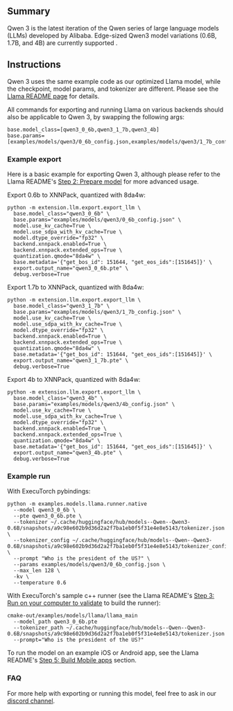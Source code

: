 ## Summary
Qwen 3 is the latest iteration of the Qwen series of large language models (LLMs) developed by Alibaba. Edge-sized Qwen3 model variations (0.6B, 1.7B, and 4B) are currently supported .

## Instructions

Qwen 3 uses the same example code as our optimized Llama model, while the checkpoint, model params, and tokenizer are different. Please see the [Llama README page](../llama/README.md) for details.

All commands for exporting and running Llama on various backends should also be applicable to Qwen 3, by swapping the following args:
```
base.model_class=[qwen3_0_6b,qwen3_1_7b,qwen3_4b]
base.params=[examples/models/qwen3/0_6b_config.json,examples/models/qwen3/1_7b_config.json,examples/models/qwen3/4b_config.json]
```

### Example export
Here is a basic example for exporting Qwen 3, although please refer to the Llama README's [Step 2: Prepare model](../llama/README.md#step-2-prepare-model) for more advanced usage.

Export 0.6b to XNNPack, quantized with 8da4w:
```
python -m extension.llm.export.export_llm \
  base.model_class="qwen3_0_6b" \
  base.params="examples/models/qwen3/0_6b_config.json" \
  model.use_kv_cache=True \
  model.use_sdpa_with_kv_cache=True \
  model.dtype_override="fp32" \
  backend.xnnpack.enabled=True \
  backend.xnnpack.extended_ops=True \
  quantization.qmode="8da4w" \
  base.metadata='{"get_bos_id": 151644, "get_eos_ids":[151645]}' \
  export.output_name="qwen3_0_6b.pte" \
  debug.verbose=True
```

Export 1.7b to XNNPack, quantized with 8da4w:
```
python -m extension.llm.export.export_llm \
  base.model_class="qwen3_1_7b" \
  base.params="examples/models/qwen3/1_7b_config.json" \
  model.use_kv_cache=True \
  model.use_sdpa_with_kv_cache=True \
  model.dtype_override="fp32" \
  backend.xnnpack.enabled=True \
  backend.xnnpack.extended_ops=True \
  quantization.qmode="8da4w" \
  base.metadata='{"get_bos_id": 151644, "get_eos_ids":[151645]}' \
  export.output_name="qwen3_1_7b.pte" \
  debug.verbose=True
```

Export 4b to XNNPack, quantized with 8da4w:
```
python -m extension.llm.export.export_llm \
  base.model_class="qwen3_4b" \
  base.params="examples/models/qwen3/4b_config.json" \
  model.use_kv_cache=True \
  model.use_sdpa_with_kv_cache=True \
  model.dtype_override="fp32" \
  backend.xnnpack.enabled=True \
  backend.xnnpack.extended_ops=True \
  quantization.qmode="8da4w" \
  base.metadata='{"get_bos_id": 151644, "get_eos_ids":[151645]}' \
  export.output_name="qwen3_4b.pte" \
  debug.verbose=True
```

### Example run
With ExecuTorch pybindings:
```
python -m examples.models.llama.runner.native
  --model qwen3_0_6b \
  --pte qwen3_0_6b.pte \
  --tokenizer ~/.cache/huggingface/hub/models--Qwen--Qwen3-0.6B/snapshots/a9c98e602b9d36d2a2f7ba1eb0f5f31e4e8e5143/tokenizer.json \
  --tokenizer_config ~/.cache/huggingface/hub/models--Qwen--Qwen3-0.6B/snapshots/a9c98e602b9d36d2a2f7ba1eb0f5f31e4e8e5143/tokenizer_config.json \
  --prompt "Who is the president of the US?" \
  --params examples/models/qwen3/0_6b_config.json \
  --max_len 128 \
  -kv \
  --temperature 0.6
```

With ExecuTorch's sample c++ runner (see the Llama README's [Step 3: Run on your computer to validate](../llama/README.md#step-3-run-on-your-computer-to-validate) to build the runner):
```
cmake-out/examples/models/llama/llama_main
  --model_path qwen3_0_6b.pte
  --tokenizer_path ~/.cache/huggingface/hub/models--Qwen--Qwen3-0.6B/snapshots/a9c98e602b9d36d2a2f7ba1eb0f5f31e4e8e5143/tokenizer.json
  --prompt="Who is the president of the US?"
```

To run the model on an example iOS or Android app, see the Llama README's [Step 5: Build Mobile apps](../llama/README.md#step-5-build-mobile-apps) section.

### FAQ
For more help with exporting or running this model, feel free to ask in our [discord channel](https://discord.gg/UEjkY9Zs).
